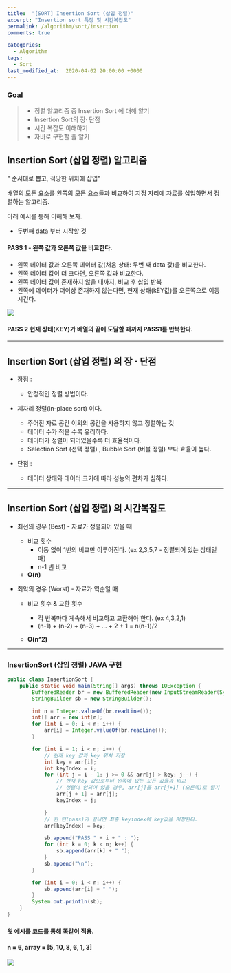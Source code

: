 ```yaml
---
title:  "[SORT] Insertion Sort (삽입 정렬)"
excerpt: "Insertion sort 특징 및 시간복잡도"
permalink: /algorithm/sort/insertion
comments: true

categories:
  - Algorithm
tags: 
  - Sort
last_modified_at:  2020-04-02 20:00:00 +0000
---
```


### Goal

> - 정렬 알고리즘 중 Insertion Sort 에 대해 알기
> - Insertion Sort의 장· 단점 
> - 시간 복잡도 이해하기 
> - 자바로 구현할 줄 알기



## Insertion Sort (삽입 정렬) 알고리즘

" 순서대로 뽑고, 적당한 위치에 삽입"

배열의 모든 요소를 왼쪽의 모든 요소들과 비교하여 지정 자리에 자료를 삽입하면서 정렬하는 알고리즘.



아래 예시를 통해 이해해 보자. 

- 두번째 data 부터 시작할 것

   

#### PASS 1  -  왼쪽 값과 오른쪽 값을 비교한다. 

- 왼쪽 데이터 값과 오른쪽 데이터 값(처음 상태: 두번 째 data 값)을 비교한다.
- 왼쪽 데이터 값이 더 크다면, 오른쪽 값과 비교한다. 
- 왼쪽 데이터 값이 존재하지 않을 때까지, 비교 후 삽입 반복
- 왼쪽에 데이터가 더이상 존재하지 않는다면, 현재 상태(kEY값)를 오른쪽으로 이동시킨다.

![](https://chlgpdus921.github.io/assets/images/insertionsort/그림1.png)








#### PASS 2  현재 상태(KEY)가 배열의 끝에 도달할 때까지 PASS1를 반복한다. 





---

## Insertion Sort (삽입 정렬) 의 장 · 단점

- 장점 :
  - 안정적인 정렬 방법이다.
- 제자리 정렬(in-place sort) 이다. 
    -  주어진 자료 공간 이외의 공간을 사용하지 않고 정렬하는 것
  - 데이터 수가 적을 수록 유리하다.
  - 데이터가 정렬이 되어있을수록 더 효율적이다.
  - Selection Sort (선택 정렬) , Bubble Sort (버블 정렬) 보다 효율이 높다. 
  
- 단점 :
  - 데이터 상태와  데이터 크기에 따라 성능의 편차가 심하다. 

---

## Insertion Sort (삽입 정렬) 의 시간복잡도

- 최선의 경우 (Best) - 자료가 정렬되어 있을 때 

  - 비교 횟수
    - 이동 없이 1번의 비교만 이루어진다.  (ex 2,3,5,7 - 정렬되어 있는 상태일 때)
    - n-1 번 비교	
  - **O(n)**

- 최악의 경우 (Worst) - 자료가 역순일 때 

  - 비교 횟수 & 교환 횟수

    - 각 반복마다 계속해서 비교하고 교환해야 한다.  (ex 4,3,2,1)
    - (n-1) + (n-2) + (n-3) + ... + 2 + 1 = n(n-1)/2 

  - **O(n^2)**

    

---

### InsertionSort (삽입 정렬)  JAVA 구현

```java
public class InsertionSort {
	public static void main(String[] args) throws IOException {
		BufferedReader br = new BufferedReader(new InputStreamReader(System.in));
		StringBuilder sb = new StringBuilder();

		int n = Integer.valueOf(br.readLine());
		int[] arr = new int[n];
		for (int i = 0; i < n; i++) {
			arr[i] = Integer.valueOf(br.readLine());
		}

		for (int i = 1; i < n; i++) {
			// 현재 key 값과 key 위치 저장
			int key = arr[i];
			int keyIndex = i;
			for (int j = i - 1; j >= 0 && arr[j] > key; j--) {
				// 현재 key 값으로부터 왼쪽에 있는 모든 값들과 비교
				// 정렬이 안되어 있을 경우, arr[j]를 arr[j+1] (오른쪽)로 밀기
				arr[j + 1] = arr[j];
				keyIndex = j;

			}
			// 한 턴(pass)가 끝나면 최종 keyindex에 key값을 저장한다.
			arr[keyIndex] = key;

			sb.append("PASS " + i + " : ");
			for (int k = 0; k < n; k++) {
				sb.append(arr[k] + " ");
			}
			sb.append("\n");
		}

		for (int i = 0; i < n; i++) {
			sb.append(arr[i] + " ");
		}
		System.out.println(sb);
	}
}
```


#### 윗 예시를 코드를 통해 똑같이 적용.

#### n = 6,  array = [5, 10, 8, 6, 1, 3]

![](https://chlgpdus921.github.io/assets/images/insertionsort/result1.PNG)



